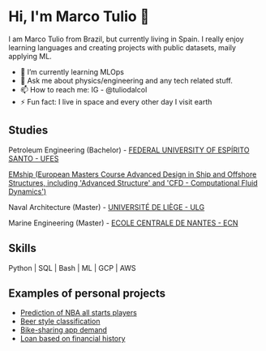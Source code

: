 # Hi, I'm Marco Tulio 👋

I am Marco Tulio from Brazil, but currently living in Spain. I really enjoy learning languages and creating projects with public datasets, maily applying ML.

- 🧠 I’m currently learning MLOps
- 💬 Ask me about physics/engineering and any tech related stuff.
- 📫 How to reach me: IG - @tuliodalcol
- ⚡ Fun fact: I live in space and every other day I visit earth

## Studies
Petroleum Engineering (Bachelor) - [FEDERAL UNIVERSITY OF ESPÍRITO SANTO - UFES](https://www.google.com)

[EMship (European Masters Course Advanced Design in Ship and Offshore Structures, including 'Advanced Structure' and 'CFD - Computational Fluid Dynamics')](http://www.emship.eu/)

Naval Architecture (Master) - [UNIVERSITÉ DE LIÈGE - ULG](https://www.uliege.be/cms/c_8699436/en/uliege)

Marine Engineering (Master) - [ECOLE CENTRALE DE NANTES - ECN](https://www.ec-nantes.fr/english-version)

## Skills
Python | SQL | Bash | ML | GCP | AWS

## Examples of personal projects
- [Prediction of NBA all starts players](https://github.com/tuliodalcol/Who-makes-the-All-Star-team-each-year-in-the-NBA-)
- [Beer style classification](https://github.com/tuliodalcol/Beer-Style-Classification)
- [Bike-sharing app demand](https://github.com/tuliodalcol/Bike-Sharing-Demand)
- [Loan based on financial history](https://github.com/tuliodalcol/Loan-based-on-Financial-History)
 
 
<link href="https://languages.abranhe.com/logos.css" rel="stylesheet">
 
<i class="programming lang-ruby"></i>
<i class="programming lang-javascript"></i>
<i class="programming lang-cpp"></i>
<i class="programming lang-typescript"></i>
<i class="programming lang-python"></i>
<i class="programming lang-kotlyn"></i>
